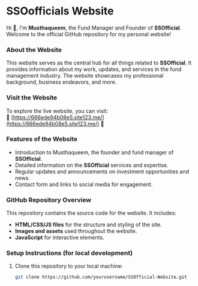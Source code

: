 # SSOofficials Website 

Hi 👋, I'm **Musthaqueem**, the Fund Manager and Founder of **SSOfficial**. Welcome to the official GitHub repository for my personal website!

### About the Website
This website serves as the central hub for all things related to **SSOfficial**. It provides information about my work, updates, and services in the fund management industry. The website showcases my professional background, business endeavors, and more.

### Visit the Website
To explore the live website, you can visit:  
🌟 [https://666ede94b08e5.site123.me/](https://666ede94b08e5.site123.me/) 🌟

### Features of the Website
- Introduction to Musthaqueem, the founder and fund manager of **SSOfficial**.
- Detailed information on the **SSOfficial** services and expertise.
- Regular updates and announcements on investment opportunities and news.
- Contact form and links to social media for engagement.

### GitHub Repository Overview
This repository contains the source code for the website. It includes:
- **HTML/CSS/JS files** for the structure and styling of the site.
- **Images and assets** used throughout the website.
- **JavaScript** for interactive elements.

### Setup Instructions (for local development)
1. Clone this repository to your local machine:
   ```bash
   git clone https://github.com/yourusername/SSOfficial-Website.git

